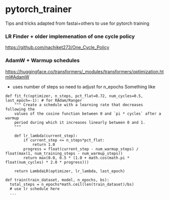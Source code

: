 # pytorch_trainer
Tips and tricks adapted from fastai+others to use for pytorch training


### LR Finder + older implemenation of one cycle policy
https://github.com/nachiket273/One_Cycle_Policy

### AdamW + Warmup schedules
https://huggingface.co/transformers/_modules/transformers/optimization.html#AdamW

- uses number of steps so need to adjust for n_epochs
Something like

```
def fit_fc(optimizer, n_steps, pct_flat=0.72, num_cycles=0.5, last_epoch=-1): # for RAdam/Ranger
    """ Create a schedule with a learning rate that decreases following the
    values of the cosine function between 0 and `pi * cycles` after a warmup
    period during which it increases linearly between 0 and 1.
    """

    def lr_lambda(current_step):
        if current_step <= n_steps*pct_flat:
            return 1.0
        progress = float(current_step - num_warmup_steps) / float(max(1, num_training_steps - num_warmup_steps))
        return max(0.0, 0.5 * (1.0 + math.cos(math.pi * float(num_cycles) * 2.0 * progress)))

    return LambdaLR(optimizer, lr_lambda, last_epoch)

def train(train_dataset, model, n_epochs, bs):
  total_steps = n_epochs*math.ceil(len(train_dataset)/bs)
  # use lr schedule here
  ...
  

```

